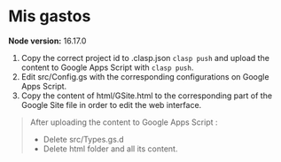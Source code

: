# Mis gastos

**Node version:** 16.17.0

1. Copy the correct project id to .clasp.json  `clasp push` and upload the content to Google Apps Script with `clasp push`.
2. Edit src/Config.gs with the corresponding configurations on Google Apps Script.
3. Copy the content of html/GSite.html to the corresponding part of the Google Site file in order to edit the web interface.

> After uploading the content to Google Apps Script :
>
> - Delete src/Types.gs.d
> - Delete html folder and all its content.
